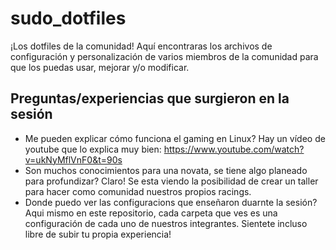 # sudo_dotfiles
¡Los dotfiles de la comunidad! Aquí encontraras los archivos de configuración y personalización de varios miembros de la comunidad para que los puedas usar, mejorar y/o modificar.


## Preguntas/experiencias que surgieron en la sesión
- Me pueden explicar cómo funciona el gaming en Linux?
Hay un vídeo de youtube que lo explica muy bien: https://www.youtube.com/watch?v=ukNyMflVnF0&t=90s
- Son muchos conocimientos para una novata, se tiene algo planeado para profundizar?
Claro! Se esta viendo la posibilidad de crear un taller para hacer como comunidad nuestros propios racings.
- Donde puedo ver las configuracions que enseñaron duarnte la sesión?
Aqui mismo en este repositorio, cada carpeta que ves es una configuración de cada uno de nuestros integrantes. Sientete incluso libre de subir tu propia experiencia!
